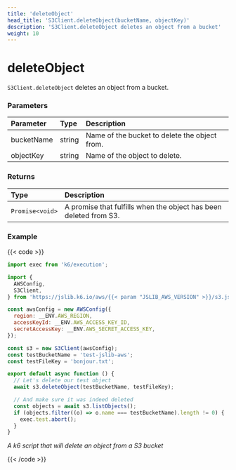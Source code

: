 ```yaml
---
title: 'deleteObject'
head_title: 'S3Client.deleteObject(bucketName, objectKey)'
description: 'S3Client.deleteObject deletes an object from a bucket'
weight: 10
---
```


# deleteObject

`S3Client.deleteObject` deletes an object from a bucket.

### Parameters

| Parameter  | Type   | Description                                   |
| :--------- | :----- | :-------------------------------------------- |
| bucketName | string | Name of the bucket to delete the object from. |
| objectKey  | string | Name of the object to delete.                 |

### Returns

| Type            | Description                                                       |
| :-------------- | :---------------------------------------------------------------- |
| `Promise<void>` | A promise that fulfills when the object has been deleted from S3. |

### Example

{{< code >}}

```javascript
import exec from 'k6/execution';

import {
  AWSConfig,
  S3Client,
} from 'https://jslib.k6.io/aws/{{< param "JSLIB_AWS_VERSION" >}}/s3.js';

const awsConfig = new AWSConfig({
  region: __ENV.AWS_REGION,
  accessKeyId: __ENV.AWS_ACCESS_KEY_ID,
  secretAccessKey: __ENV.AWS_SECRET_ACCESS_KEY,
});

const s3 = new S3Client(awsConfig);
const testBucketName = 'test-jslib-aws';
const testFileKey = 'bonjour.txt';

export default async function () {
  // Let's delete our test object
  await s3.deleteObject(testBucketName, testFileKey);

  // And make sure it was indeed deleted
  const objects = await s3.listObjects();
  if (objects.filter((o) => o.name === testBucketName).length != 0) {
    exec.test.abort();
  }
}
```

_A k6 script that will delete an object from a S3 bucket_

{{< /code >}}
